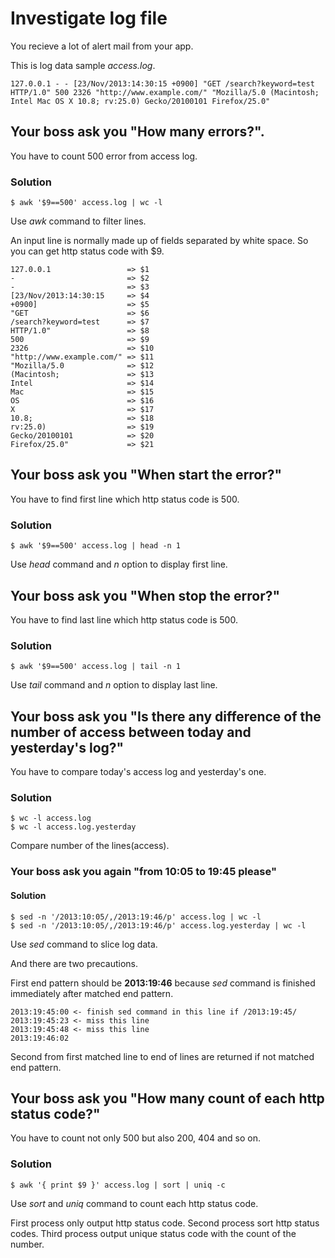 # Investigate log file

You recieve a lot of alert mail from your app.

This is log data sample _access.log_.

```
127.0.0.1 - - [23/Nov/2013:14:30:15 +0900] "GET /search?keyword=test HTTP/1.0" 500 2326 "http://www.example.com/" "Mozilla/5.0 (Macintosh; Intel Mac OS X 10.8; rv:25.0) Gecko/20100101 Firefox/25.0" 
```

## Your boss ask you "How many errors?".

You have to count 500 error from access log.

### Solution

```shell
$ awk '$9==500' access.log | wc -l
```

Use _awk_ command to filter lines.

An input line is normally made up of fields separated by white space. So you can get http status code with $9.

```
127.0.0.1                 => $1
-                         => $2
-                         => $3
[23/Nov/2013:14:30:15     => $4
+0900]                    => $5
"GET                      => $6
/search?keyword=test      => $7
HTTP/1.0"                 => $8
500                       => $9
2326                      => $10
"http://www.example.com/" => $11
"Mozilla/5.0              => $12
(Macintosh;               => $13
Intel                     => $14
Mac                       => $15
OS                        => $16
X                         => $17
10.8;                     => $18
rv:25.0)                  => $19
Gecko/20100101            => $20
Firefox/25.0"             => $21
```

## Your boss ask you "When start the error?"

You have to find first line which http status code is 500.

### Solution

```shell
$ awk '$9==500' access.log | head -n 1
```

Use _head_ command and _n_ option to display first line.

## Your boss ask you "When stop the error?"

You have to find last line which http status code is 500.

### Solution

```shell
$ awk '$9==500' access.log | tail -n 1
```

Use _tail_ command and _n_ option to display last line.

## Your boss ask you "Is there any difference of the number of access between today and yesterday's log?"

You have to compare today's access log and yesterday's one.

### Solution

```shell
$ wc -l access.log
$ wc -l access.log.yesterday
```

Compare number of the lines(access).

### Your boss ask you again "from 10:05 to 19:45 please"

#### Solution

```shell
$ sed -n '/2013:10:05/,/2013:19:46/p' access.log | wc -l
$ sed -n '/2013:10:05/,/2013:19:46/p' access.log.yesterday | wc -l
```

Use _sed_ command to slice log data.

And there are two precautions.

First end pattern should be **2013:19:46** because _sed_ command is finished immediately after matched end pattern.

```
2013:19:45:00 <- finish sed command in this line if /2013:19:45/
2013:19:45:23 <- miss this line
2013:19:45:48 <- miss this line
2013:19:46:02
```

Second from first matched line to end of lines are returned if not matched end pattern.

## Your boss ask you "How many count of each http status code?"

You have to count not only 500 but also 200, 404 and so on.

### Solution

```shell
$ awk '{ print $9 }' access.log | sort | uniq -c
```

Use _sort_ and _uniq_ command to count each http status code.

First process only output http status code. Second process sort http status codes. Third process output unique status code with the count of the number.
